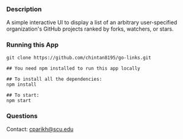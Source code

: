 ### Description
A simple interactive UI to display a list of an arbitrary user-specified organization's GitHub projects ranked by forks, watchers, or stars.
### Running this App
```
git clone https://github.com/chintan8195/go-links.git

## You need npm installed to run this app locally

## To install all the dependencies:
npm install

## To start:
npm start
```

### Questions
Contact: cparikh@scu.edu
